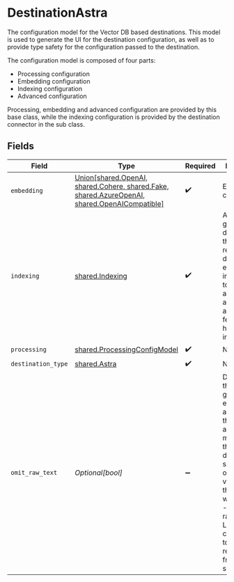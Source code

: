 # DestinationAstra

The configuration model for the Vector DB based destinations. This model is used to generate the UI for the destination configuration,
as well as to provide type safety for the configuration passed to the destination.

The configuration model is composed of four parts:
* Processing configuration
* Embedding configuration
* Indexing configuration
* Advanced configuration

Processing, embedding and advanced configuration are provided by this base class, while the indexing configuration is provided by the destination connector in the sub class.


## Fields

| Field                                                                                                                                                                                                                                                    | Type                                                                                                                                                                                                                                                     | Required                                                                                                                                                                                                                                                 | Description                                                                                                                                                                                                                                              |
| -------------------------------------------------------------------------------------------------------------------------------------------------------------------------------------------------------------------------------------------------------- | -------------------------------------------------------------------------------------------------------------------------------------------------------------------------------------------------------------------------------------------------------- | -------------------------------------------------------------------------------------------------------------------------------------------------------------------------------------------------------------------------------------------------------- | -------------------------------------------------------------------------------------------------------------------------------------------------------------------------------------------------------------------------------------------------------- |
| `embedding`                                                                                                                                                                                                                                              | [Union[shared.OpenAI, shared.Cohere, shared.Fake, shared.AzureOpenAI, shared.OpenAICompatible]](../../models/shared/embedding.md)                                                                                                                        | :heavy_check_mark:                                                                                                                                                                                                                                       | Embedding configuration                                                                                                                                                                                                                                  |
| `indexing`                                                                                                                                                                                                                                               | [shared.Indexing](../../models/shared/indexing.md)                                                                                                                                                                                                       | :heavy_check_mark:                                                                                                                                                                                                                                       | Astra DB gives developers the APIs, real-time data and ecosystem integrations to put accurate RAG and Gen AI apps with fewer hallucinations in production.                                                                                               |
| `processing`                                                                                                                                                                                                                                             | [shared.ProcessingConfigModel](../../models/shared/processingconfigmodel.md)                                                                                                                                                                             | :heavy_check_mark:                                                                                                                                                                                                                                       | N/A                                                                                                                                                                                                                                                      |
| `destination_type`                                                                                                                                                                                                                                       | [shared.Astra](../../models/shared/astra.md)                                                                                                                                                                                                             | :heavy_check_mark:                                                                                                                                                                                                                                       | N/A                                                                                                                                                                                                                                                      |
| `omit_raw_text`                                                                                                                                                                                                                                          | *Optional[bool]*                                                                                                                                                                                                                                         | :heavy_minus_sign:                                                                                                                                                                                                                                       | Do not store the text that gets embedded along with the vector and the metadata in the destination. If set to true, only the vector and the metadata will be stored - in this case raw text for LLM use cases needs to be retrieved from another source. |